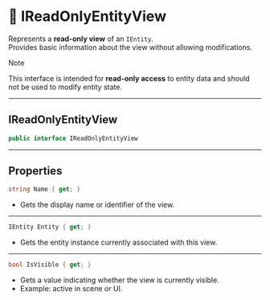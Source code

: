 # 🧩 IReadOnlyEntityView

Represents a **read-only view** of an `IEntity`.  
Provides basic information about the view without allowing modifications.

> [!NOTE]  
> This interface is intended for **read-only access** to entity data and should not be used to modify entity state.

---

## IReadOnlyEntityView
```csharp
public interface IReadOnlyEntityView
```

---

## Properties

```csharp
string Name { get; }
```
- Gets the display name or identifier of the view.
---
```csharp
IEntity Entity { get; }
```
- Gets the entity instance currently associated with this view.

---
```csharp
bool IsVisible { get; }
```
- Gets a value indicating whether the view is currently visible.
- Example: active in scene or UI.
